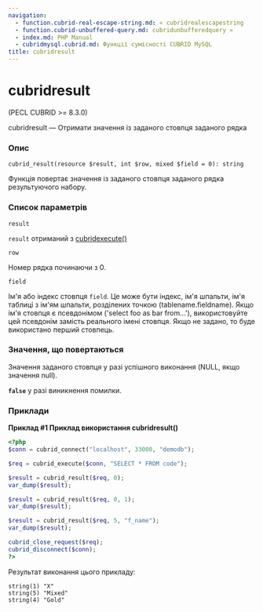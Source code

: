```yaml
---
navigation:
  - function.cubrid-real-escape-string.md: « cubridrealescapestring
  - function.cubrid-unbuffered-query.md: cubridunbufferedquery »
  - index.md: PHP Manual
  - cubridmysql.cubrid.md: Функції сумісності CUBRID MySQL
title: cubridresult
---
```

# cubridresult

(PECL CUBRID >= 8.3.0)

cubridresult — Отримати значення із заданого стовпця заданого рядка

### Опис

```methodsynopsis
cubrid_result(resource $result, int $row, mixed $field = 0): string
```

Функція повертає значення із заданого стовпця заданого рядка результуючого набору.

### Список параметрів

`result`

`result` отриманий з [cubridexecute()](function.cubrid-execute.md)

`row`

Номер рядка починаючи з 0.

`field`

Ім'я або індекс стовпця `field`. Це може бути індекс, ім'я шпальти, ім'я таблиці з ім'ям шпальти, розділених точкою (tablename.fieldname). Якщо ім'я стовпця є псевдонімом ('select foo as bar from...'), використовуйте цей псевдонім замість реального імені стовпця. Якщо не задано, то буде використано перший стовпець.

### Значення, що повертаються

Значення заданого стовпця у разі успішного виконання (NULL, якщо значення null).

**`false`** у разі виникнення помилки.

### Приклади

**Приклад #1 Приклад використання **cubridresult()****

```php
<?php
$conn = cubrid_connect("localhost", 33000, "demodb");

$req = cubrid_execute($conn, "SELECT * FROM code");

$result = cubrid_result($req, 0);
var_dump($result);

$result = cubrid_result($req, 0, 1);
var_dump($result);

$result = cubrid_result($req, 5, "f_name");
var_dump($result);

cubrid_close_request($req);
cubrid_disconnect($conn);
?>
```

Результат виконання цього прикладу:

```
string(1) "X"
string(5) "Mixed"
string(4) "Gold"
```
